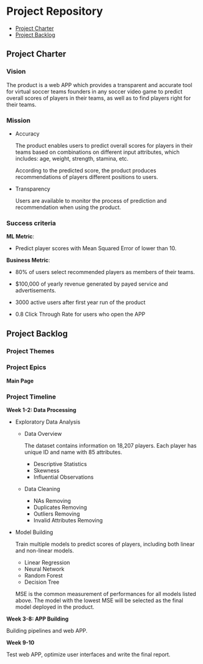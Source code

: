 # Project Repository

<!-- toc -->

- [Project Charter](#project-charter)
- [Project Backlog](#project-backlog)

<!-- tocstop -->

## Project Charter 

### Vision

The product is a web APP which provides a transparent and accurate tool for virtual soccer teams founders in any soccer video game to predict overall scores of players in their teams, as well as to find players right for their teams.

### Mission

- Accuracy

  The product enables users to predict overall scores for players in their teams based on combinations on different input attributes, which includes: age, weight, strength, stamina, etc.

  According to the predicted score, the product produces recommendations of players different positions to users.

- Transparency

  Users are available to monitor the process of prediction and recommendation when using the product.

### Success criteria 

**ML Metric**: 

- Predict player scores with Mean Squared Error of  lower than 10. 

**Business Metric**: 

- 80% of users select recommended players as members of their teams.

- $100,000 of yearly revenue generated by payed service and advertisements.

- 3000 active users after first year run of the product

- 0.8 Click Through Rate for users who open the APP

## Project Backlog

### Project Themes



### Project Epics

**Main Page**

### Project Timeline

**Week 1-2: Data Processing**

- Exploratory Data Analysis

  * Data Overview

    The dataset contains information on 18,207 players. Each player has unique ID and name with 85 attributes.

    + Descriptive Statistics
    + Skewness
    + Influential Observations

  * Data Cleaning
      
      + NAs Removing
      + Duplicates Removing
      + Outliers Removing
      + Invalid Attributes Removing

- Model Building

  Train multiple models to predict scores of players, including both linear and non-linear models. 
  
  * Linear Regression
  * Neural Network
  * Random Forest
  * Decision Tree
  
  MSE is the common measurement of performances for all models listed above. The model with the lowest MSE will be selected as the final model deployed in the product.

**Week 3-8: APP Building**

Building pipelines and web APP.

**Week 9-10**

Test web APP, optimize user interfaces and write the final report.


<!--stackedit_data:
eyJoaXN0b3J5IjpbLTg1NzczMDIwMyw4NTk1MjE3ODEsLTExNT
IzMjQ0MjEsMTE2ODk4NjE4LC0xMjc1MDU4NTg4LC0xNDMzMTA2
ODM4LC0xNDk5NjM3MTQ2LC0yMjkwODkxNTEsMTc4ODc5NDAxNi
wxNTE5NzY3MDQ0LC05ODI1NTE2MjQsLTg4NTE5NDM2LDU1NDQ3
NDgzNywxNTcwMTM1OTEyLDE3NTgxMjMzOTcsMzI4MDkwODI1LD
U5MzcxODg0MiwtMTE0MDgwOTE5Nyw3OTkzMzg1NDAsLTE0MjM5
MjUxNDRdfQ==
-->
